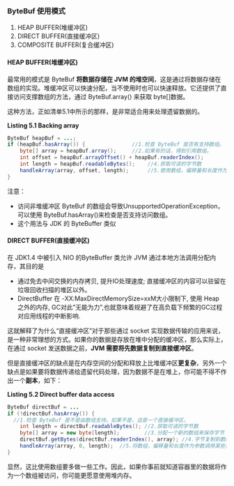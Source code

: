 ### ByteBuf 使用模式

1. HEAP BUFFER(堆缓冲区)
2. DIRECT BUFFER(直接缓冲区)
3. COMPOSITE BUFFER(复合缓冲区)



#### HEAP BUFFER(堆缓冲区)

最常用的模式是 ByteBuf **将数据存储在 JVM 的堆空间**，这是通过将数据存储在数组的实现。堆缓冲区可以快速分配，当不使用时也可以快速释放。它还提供了直接访问支撑数组的方法，通过 ByteBuf.array() 来获取 byte[]数据。 

这种方法，正如清单5.1中所示的那样，是非常适合用来处理遗留数据的。

**Listing 5.1 Backing array**

```java
ByteBuf heapBuf = ...;
if (heapBuf.hasArray()) {               //1.检查 ByteBuf 是否有支持数组。
    byte[] array = heapBuf.array();		//2.如果有的话，得到引用数组。
    int offset = heapBuf.arrayOffset() + heapBuf.readerIndex();                												//3.计算第一字节的偏移量。
    int length = heapBuf.readableBytes();	 //4.获取可读的字节数
    handleArray(array, offset, length); 	 //5.使用数组，偏移量和长度作为调用方法的参数
}
```

注意：

- 访问非堆缓冲区 ByteBuf 的数组会导致UnsupportedOperationException， 可以使用 ByteBuf.hasArray()来检查是否支持访问数组。
- 这个用法与 JDK 的 ByteBuffer 类似



#### DIRECT BUFFER(直接缓冲区)

在 JDK1.4 中被引入 NIO 的ByteBuffer 类允许 JVM 通过本地方法调用分配内存，其目的是

- 通过免去中间交换的内存拷贝, 提升IO处理速度; 直接缓冲区的内容可以驻留在垃圾回收扫描的堆区以外。
- DirectBuffer 在 -XX:MaxDirectMemorySize=xxM大小限制下, 使用 Heap 之外的内存, GC对此”无能为力”,也就意味着规避了在高负载下频繁的GC过程对应用线程的中断影响.

这就解释了为什么“直接缓冲区”对于那些通过 socket 实现数据传输的应用来说，是一种非常理想的方式。如果你的数据是存放在堆中分配的缓冲区，那么实际上，在通过 socket 发送数据之前，**JVM 需要将先数据复制到直接缓冲区**。

但是直接缓冲区的缺点是在内存空间的分配和释放上比堆缓冲区**更复杂**，另外一个缺点是如果要将数据传递给遗留代码处理，因为数据不是在堆上，你可能不得不作出一个**副本**，如下：

**Listing 5.2 Direct buffer data access**

```java
ByteBuf directBuf = ...
if (!directBuf.hasArray()) {            
  //1.检查 ByteBuf 是不是由数组支持。如果不是，这是一个直接缓冲区。
    int length = directBuf.readableBytes();	//2.获取可读的字节数
    byte[] array = new byte[length];    	//3.分配一个新的数组来保存字节
    directBuf.getBytes(directBuf.readerIndex(), array); //4.字节复制到数组   
    handleArray(array, 0, length);  //5.将数组，偏移量和长度作为参数调用某些处理方法
}
```

显然，这比使用数组要多做一些工作。因此，如果你事前就知道容器里的数据将作为一个数组被访问，你可能更愿意使用堆内存。



